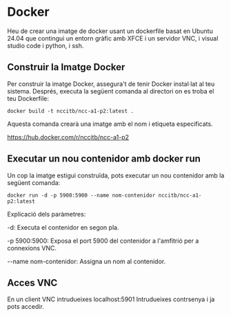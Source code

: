 # Docker

Heu de crear una imatge de docker usant un dockerfile basat en Ubuntu 24.04 que contingui un entorn gràfic amb XFCE i un servidor VNC, i visual studio code i python, i ssh. 

## Construir la Imatge Docker

Per construir la imatge Docker, assegura't de tenir Docker instal·lat al teu sistema. Després, executa la següent comanda al directori on es troba el teu Dockerfile:

    docker build -t nccitb/ncc-a1-p2:latest .

Aquesta comanda crearà una imatge amb el nom i etiqueta especificats.

https://hub.docker.com/r/nccitb/ncc-a1-p2

## Executar un nou contenidor amb docker run

Un cop la imatge estigui construïda, pots executar un nou contenidor amb la següent comanda:

    docker run -d -p 5900:5900 --name nom-contenidor nccitb/ncc-a1-p2:latest

Explicació dels paràmetres:

-d: Executa el contenidor en segon pla.

-p 5900:5900: Exposa el port 5900 del contenidor a l'amfitrió per a connexions VNC.

--name nom-contenidor: Assigna un nom al contenidor.

## Acces VNC
En un client VNC intrudueixes 
        localhost:5901
Intrudueixes contrsenya i ja pots accedir.
